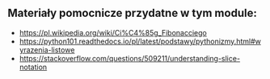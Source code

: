 ## Materiały pomocnicze przydatne w tym module:

* https://pl.wikipedia.org/wiki/Ci%C4%85g_Fibonacciego
* https://python101.readthedocs.io/pl/latest/podstawy/pythonizmy.html#wyrazenia-listowe
* https://stackoverflow.com/questions/509211/understanding-slice-notation
